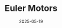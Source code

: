 ---  
layout: startup_page  
title: "Euler Motors"  
id: "eulermotors.com"  
permalink: "/eulermotorseulermotors.com05192025/"  
website: "https://www.eulermotors.com/"  
funding_round: "Series D"  
funding_amount: "₹638Cr"  
investors: "Hero MotoCorp, British International Investment (BII)"  
about: "Euler Motors is an EV manufacturer aiming to accelerate India’s commercial EV adoption. The company is focusing on expanding its sales and service network and advancing new product development."  
markets: "EV, Automotive, Autonomous Vehicles, Electric Vehicle, Transportation"  
hq: "New Delhi, Delhi, India"  
founded_year: "2018"  
linkedin: "https://in.linkedin.com/company/eulermotors"  
twitter: "https://twitter.com/Euler_Motors"  
instagram: ""  
facebook: "https://www.facebook.com/EulerMotors"  
crunchbase: "https://www.crunchbase.com/organization/euler-motors"  
pitchbook: "https://pitchbook.com/profiles/company/277487-65"  

date_display: "19-May-2025"  
date: "2025-05-19"

# SEO Optimization  
meta_title: "Euler Motors - Series D Funding (₹638Cr)"  
meta_description: "Euler Motors, Euler Motors is an EV manufacturer aiming to accelerate India’s commercial EV adoption. The company is focusing on expanding its sales and service net..."  
meta_keywords: "Euler Motors, EV, Automotive, Autonomous Vehicles, Electric Vehicle, Transportation, Series D funding"  
canonical_url: "https://startup.projectstartups.com/eulermotorseulermotors.com05192025/"  
---